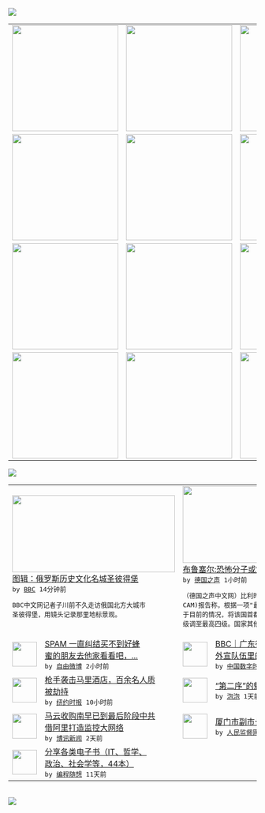 

<a href="https://github.com/greatfire/z/raw/master/FreeBrowser.apk"><img src="https://raw.githubusercontent.com/greatfire/wiki/master/x/header.png" /></a><table><tr><td width="262" align="center" valign="center"><a href="https://github.com/greatfire/wiki/wiki/nyt" title="纽约时报中文网 国际纵览"><img src="https://raw.githubusercontent.com/greatfire/wiki/master/x/nyt_flag.png" width="215"/></a></td><td width="262" align="center" valign="center"><a href="https://github.com/greatfire/wiki/wiki/dw" title=""><img src="https://raw.githubusercontent.com/greatfire/wiki/master/x/dw_flag.png" width="215"/></a></td><td width="262" align="center" valign="center"><a href="https://github.com/greatfire/wiki/wiki/rmjd" title=""><img src="https://raw.githubusercontent.com/greatfire/wiki/master/x/rmjd_flag.png" width="215"/></a></td></tr><tr><td width="262" align="center" valign="center"><a href="https://github.com/paopaonetizen/website" title="泡泡 - 未经审查的互联网信息"><img src="https://raw.githubusercontent.com/greatfire/wiki/master/x/pp_flag.png" width="215"/></a></td><td width="262" align="center" valign="center"><a href="https://github.com/getlantern/mirror" title="以及自由微博和GreatFire.org官方中文论坛"><img src="https://raw.githubusercontent.com/greatfire/wiki/master/x/lantern_flag.png" width="215"/></a></td><td width="262" align="center" valign="center"><a href="https://github.com/cdtmirrors/m/" title=""><img src="https://raw.githubusercontent.com/greatfire/wiki/master/x/cdt_flag.png" width="215"/></a></td></tr><tr><td width="262" align="center" valign="center"><a href="https://github.com/program-think/blog" title="编程随想的博客"><img src="https://raw.githubusercontent.com/greatfire/wiki/master/x/pt_flag.png" width="215"/></a></td><td width="262" align="center" valign="center"><a href="https://github.com/greatfire/wiki/wiki/bbc" title=""><img src="https://raw.githubusercontent.com/greatfire/wiki/master/x/bbc_flag.png" width="215"/></a></td><td width="262" align="center" valign="center"><a href="https://github.com/freeweibo/s" title="自由微博 - 匿名和不受屏蔽的新浪微博搜索"><img src="https://raw.githubusercontent.com/greatfire/wiki/master/x/fw_flag.png" width="215"/></a></td></tr><tr><td width="262" align="center" valign="center"><a href="https://github.com/greatfire/wiki/wiki/google" title=""><img src="https://raw.githubusercontent.com/greatfire/wiki/master/x/google_flag.png" width="215"/></a></td><td width="262" align="center" valign="center"><a href="https://github.com/bxnews/boxun" title=""><img src="https://raw.githubusercontent.com/greatfire/wiki/master/x/bx_flag.png" width="215"/></a></td><td width="262" align="center" valign="center"><a href="https://github.com/greatfire/wiki/wiki/open-source" title="欢迎访问GreatFire.org开发者项目网站"><img src="https://raw.githubusercontent.com/greatfire/wiki/master/x/open-source_flag.png" width="215"/></a></td></tr></table><img src="https://raw.githubusercontent.com/greatfire/wiki/master/x/newsfeed text.png" /><table cols="4"><tr><td colspan="2" width="380"><a href="http://www.bbc.com/zhongwen/simp/multimedia/2015/11/151121_pic_gal_st_petersburg"><img src="http://a.files.bbci.co.uk/worldservice/live/assets/images/2015/11/21/151121134456_st_petersburg_144x81_bbc_nocredit.jpg" width="330" height="156"/></a></br><a href="http://www.bbc.com/zhongwen/simp/multimedia/2015/11/151121_pic_gal_st_petersburg">图辑：俄罗斯历史文化名城圣彼得堡</a></br><kbd> by <a href="http://www.bbc.co.uk/zhongwen/simp">BBC</a> 14分钟前 </kbd></br><pre>BBC中文网记者子川前不久走访俄国北方大城市<br/>圣彼得堡，用镜头记录那里地标景观。</pre></td><td colspan="2" width="380"><a href="http://dw.com/p/1H9uV?maca=chi-GK-text-greatfire-all-chinese-15625-xml-mrss"><img src="http://www.dw.com/image/0,,18866297_302,00.jpg" width="330" height="156"/></a></br><a href="http://dw.com/p/1H9uV?maca=chi-GK-text-greatfire-all-chinese-15625-xml-mrss">布鲁塞尔:恐怖分子或策划类似在巴黎的袭击</a></br><kbd> by <a href="http://dw.de">德国之声</a> 1小时前 </kbd></br><pre>（德国之声中文网）比利时威胁评估协调机构(O<br/>CAM)报告称，根据一项"最新评估"显示，鉴<br/>于目前的情况，将该国首都布鲁塞尔的恐袭警戒层<br/>级调至最高四级。国家其他地区...</pre></td></tr><tr><td><img src="https://raw.githubusercontent.com/greatfire/wiki/master/x/fw_logo.png" width="50" height="50"/></td><td width="280"><a href="https://freeweibo.com/weibo/3911720189578136">SPAM 一直纠结买不到好蜂<br/>蜜的朋友去他家看看吧，...</a></br><kbd> by <a href="https://freeweibo.com/">自由微博</a> 2小时前 </kbd></td><td><img src="http://chinadigitaltimes.net/chinese/files/2015/11/151120045540_guangdong_media_tour_624x624_bbcchinese_nocredit.jpg" width="50" height="50"/></td><td width="280"><a href="http://feedproxy.google.com/~r/chinadigitaltimes/main-page/~3/hfbCPs0Mvt4/">BBC｜广东行记者手记：中国<br/>外宣队伍里的洋面孔</a></br><kbd> by <a href="http://chinadigitaltimes.net/chinese/">中国数字时代</a> 5小时前 </kbd></td></tr><tr><td><img src="https://raw.githubusercontent.com/greatfire/wiki/master/x/nyt_logo.png" width="50" height="50"/></td><td width="280"><a href="https://d3qlz4p8smvoli.cloudfront.net/world/20151120/cc20mali/">枪手袭击马里酒店，百余名人质<br/>被劫持</a></br><kbd> by <a href="http://m.cn.nytimes.com/">纽约时报</a> 10小时前 </kbd></td><td><img src="https://raw.githubusercontent.com/greatfire/wiki/master/x/pp_logo.png" width="50" height="50"/></td><td width="280"><a href="https://pao-pao.net/article/640">“第二序”的魅力</a></br><kbd> by <a href="https://pao-pao.net">泡泡</a> 1天前 </kbd></td></tr><tr><td><img src="https://raw.githubusercontent.com/greatfire/wiki/master/x/bx_logo.png" width="50" height="50"/></td><td width="280"><a href="http://www.boxun.com/news/gb/china/2015/11/201511201218.shtml">马云收购南早已到最后阶段中共<br/>借阿里打造监控大网络</a></br><kbd> by <a href="http://www.boxun.com">博讯新闻</a> 2天前 </kbd></td><td><img src="https://raw.githubusercontent.com/greatfire/wiki/master/x/rmjd_logo.png" width="50" height="50"/></td><td width="280"><a href="http://www.rmjdw.com//fanfuqianshao/20151118/15238.html">厦门市副市长李栋梁被调查 </a></br><kbd> by <a href="http://www.rmjdw.com/">人民监督网</a> 3天前 </kbd></td></tr><tr><td><img src="https://raw.githubusercontent.com/greatfire/wiki/master/x/pt_logo.png" width="50" height="50"/></td><td width="280"><a href="http://feedproxy.google.com/~r/programthink/~3/jCW8wNXElSc/share-books.html">分享各类电子书（IT、哲学、<br/>政治、社会学等，44本）</a></br><kbd> by <a href="http://program-think.blogspot.com">编程随想</a> 11天前 </kbd></td></table></br><a href="https://github.com/greatfire/z/raw/master/FreeBrowser.apk"><img src="https://raw.githubusercontent.com/greatfire/wiki/master/x/download app.png" /></a>